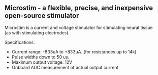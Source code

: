Microstim - a flexible, precise, and inexpensive open-source stimulator
-------------------------------
Microstim is a current and voltage stimulator for stimulating neural tissue (as with stimulating electrodes). 

Specifications:

 - Current range: -833uA to +833uA. (for resistances up to 14k)
 - Pulse widths down to 50 us.
 - Maximum output voltage: 12V
 - Onboard ADC measurement of actual output current